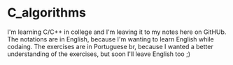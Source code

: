 # C_algorithms
I'm learning C/C++ in college and I'm leaving it to my notes here on GitHUb. The notations are in English, because I'm wanting to learn English while codaing. The exercises are in Portuguese br, because I wanted a better understanding of the exercises, but soon I'll leave English too ;)

